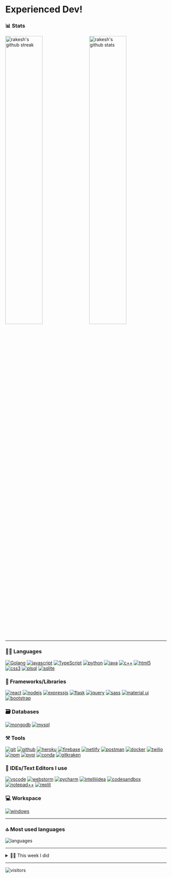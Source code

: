[mit]: http://www.opensource.org/licenses/mit-license.php
[repo]: https://github.com/ghostcommander0102/ghostcommander0102/
[demo]: https://binance-theme.herokuapp.com//
[vue]: https://github.com/vuejs/vue
[node]: https://nodejs.org/

# Experienced Dev!

### 📊 Stats

<img src="https://github-readme-stats.vercel.app/api?username=ghostcommander0102&include_all_commits=true&show_icons=true&theme=github_dark&hide_border=true" alt="rakesh's github stats" width="48%" align="right" >
<img src="https://github-readme-streak-stats.herokuapp.com/?user=ghostcommander0102&theme=tokyonight&hide_border=true" alt="rakesh's github streak" width="48%" >

---

### 🧑‍💻 Languages
[![Golang](https://img.shields.io/badge/Golang-323330?style=for-the-badge&logo=Go&logoColor=F7DF1E)](https://github.com/ghostcommander0102)
[![javascript](https://img.shields.io/badge/JavaScript-323330?style=for-the-badge&logo=javascript&logoColor=F7DF1E)](https://github.com/ghostcommander0102)
[![TypeScript](https://img.shields.io/badge/TypeScript-007ACC?style=for-the-badge&logo=typescript&logoColor=white)](https://github.com/ghostcommander0102)
[![python](https://img.shields.io/badge/Python-FFD43B?style=for-the-badge&logo=python&logoColor=darkgreen)](https://github.com/ghostcommander0102)
[![java](https://img.shields.io/badge/Java-ED8B00?style=for-the-badge&logo=java&logoColor=white)](https://github.com/ghostcommander0102)
[![c++](https://img.shields.io/badge/C%2B%2B-00599C?style=for-the-badge&logo=c%2B%2B&logoColor=white)](https://github.com/ghostcommander0102)
[![html5](https://img.shields.io/badge/HTML5-E34F26?style=for-the-badge&logo=html5&logoColor=white)](https://github.com/ghostcommander0102)
[![css3](https://img.shields.io/badge/CSS3-1572B6?style=for-the-badge&logo=css3&logoColor=white)](https://github.com/ghostcommander0102)
[![plsql](https://img.shields.io/badge/PLSQL-F80000?style=for-the-badge&logo=oracle&logoColor=black)](https://github.com/ghostcommander0102)
[![sqlite](https://img.shields.io/badge/SQLite-07405E?style=for-the-badge&logo=sqlite&logoColor=white)](https://github.com/ghostcommander0102)

### 🧩 Frameworks/Libraries

[![react](https://img.shields.io/badge/React-20232A?style=for-the-badge&logo=react&logoColor=61DAFB)](https://github.com/ghostcommander0102)
[![nodejs](https://img.shields.io/badge/Node.js-339933?style=for-the-badge&logo=nodedotjs&logoColor=white)](https://github.com/ghostcommander0102)
[![expressjs](https://img.shields.io/badge/Express.js-000000?style=for-the-badge&logo=express&logoColor=white)](https://github.com/ghostcommander0102)
[![flask](https://img.shields.io/badge/Flask-000000?style=for-the-badge&logo=flask&logoColor=white)](https://github.com/ghostcommander0102)
[![jquery](https://img.shields.io/badge/jQuery-0769AD?style=for-the-badge&logo=jquery&logoColor=white)](https://github.com/ghostcommander0102)
[![sass](https://img.shields.io/badge/Sass-CC6699?style=for-the-badge&logo=sass&logoColor=white)](https://github.com/ghostcommander0102)
[![material ui](https://img.shields.io/badge/Material%20UI-007FFF?style=for-the-badge&logo=mui&logoColor=white)](https://github.com/ghostcommander0102)
[![bootstrap](https://img.shields.io/badge/Bootstrap-563D7C?style=for-the-badge&logo=bootstrap&logoColor=white)](https://github.com/ghostcommander0102)

### 🗃️ Databases

[![mongodb](https://img.shields.io/badge/MongoDB-4EA94B?style=for-the-badge&logo=mongodb&logoColor=white)](https://github.com/ghostcommander0102)
[![mysql](https://img.shields.io/badge/MySQL-005C84?style=for-the-badge&logo=mysql&logoColor=white)](https://github.com/ghostcommander0102)

### ⚒️ Tools

[![git](https://img.shields.io/badge/GIT-E44C30?style=for-the-badge&logo=git&logoColor=white)](https://github.com/ghostcommander0102)
[![github](https://img.shields.io/badge/GitHub-100000?style=for-the-badge&logo=github&logoColor=white)](https://github.com/ghostcommander0102)
[![heroku](https://img.shields.io/badge/Heroku-430098?style=for-the-badge&logo=heroku&logoColor=white)](https://github.com/ghostcommander0102)
[![firebase](https://img.shields.io/badge/firebase-ffca28?style=for-the-badge&logo=firebase&logoColor=black)](https://github.com/ghostcommander0102)
[![netlify](https://img.shields.io/badge/Netlify-00C7B7?style=for-the-badge&logo=netlify&logoColor=white)](https://github.com/ghostcommander0102)
[![postman](https://img.shields.io/badge/Postman-FF6C37?style=for-the-badge&logo=Postman&logoColor=white)](https://github.com/ghostcommander0102)
[![docker](https://img.shields.io/badge/Docker-2CA5E0?style=for-the-badge&logo=docker&logoColor=white)](https://github.com/ghostcommander0102)
[![twilio](https://img.shields.io/badge/Twilio-F22F46?style=for-the-badge&logo=Twilio&logoColor=white)](https://github.com/ghostcommander0102)
[![npm](https://img.shields.io/badge/npm-CB3837?style=for-the-badge&logo=npm&logoColor=white)](https://github.com/ghostcommander0102)
[![pypi](https://img.shields.io/badge/pypi-3775A9?style=for-the-badge&logo=pypi&logoColor=white)](https://github.com/ghostcommander0102)
[![conda](https://img.shields.io/badge/conda-342B029.svg?&style=for-the-badge&logo=anaconda&logoColor=white)](https://github.com/ghostcommander0102)
[![gitkraken](https://img.shields.io/badge/GitKraken-179287?style=for-the-badge&logo=GitKraken&logoColor=white)](https://github.com/ghostcommander0102)

### 🧠 IDEs/Text Editors I use

[![vscode](https://img.shields.io/badge/Visual_Studio_Code-0078D4?style=for-the-badge&logo=visual%20studio%20code&logoColor=white)](https://github.com/ghostcommander0102)
[![webstorm](https://img.shields.io/badge/WebStorm-000000?style=for-the-badge&logo=WebStorm&logoColor=white)](https://github.com/ghostcommander0102)
[![pycharm](https://img.shields.io/badge/PyCharm-000000.svg?&style=for-the-badge&logo=PyCharm&logoColor=white)](https://github.com/ghostcommander0102)
[![intellijidea](https://img.shields.io/badge/IntelliJIDEA-000000.svg?style=for-the-badge&logo=intellij-idea&logoColor=white)](https://github.com/ghostcommander0102)
[![codesandbox](https://img.shields.io/badge/Codesandbox-000000?style=for-the-badge&logo=CodeSandbox&logoColor=white)](https://github.com/ghostcommander0102)
[![notepad++](https://img.shields.io/badge/Notepad++-90E59A.svg?style=for-the-badge&logo=notepad%2B%2B&logoColor=black)](https://github.com/ghostcommander0102)
[![replit](https://img.shields.io/badge/replit-667881?style=for-the-badge&logo=replit&logoColor=white)](https://github.com/ghostcommander0102)

### 💻 Workspace

[![windows](https://img.shields.io/badge/Windows-0078D6?style=for-the-badge&logo=windows&logoColor=white)](https://github.com/ghostcommander0102)

---

### 🔝 Most used languages
  <img alt="languages" src="https://github-readme-stats.vercel.app/api/top-langs/?username=ghostcommander0102&theme=github_dark&hide_border=true&hide=Jupyter%20Notebook,css,html,scss,python&layout=compact" />

---

<details>
  <summary>🧑‍🔬 This week I did</summary>
  
  [![ghostcommander0102's wakatime stats](https://github-readme-stats.vercel.app/api/wakatime?username=ghostcommander0102&theme=github_dark&hide_border=true)](https://wakatime.com/@ghostcommander0102)
</details>

---


![visitors](https://visitor-badge.glitch.me/badge?page_id=ghostcommander0102.ghostcommander0102)
<!---
RakeshPotnuru/RakeshPotnuru is a ✨ special ✨ repository because its `README.md` (this file) appears on your GitHub profile.
You can click the Preview link to take a look at your changes.
--->
